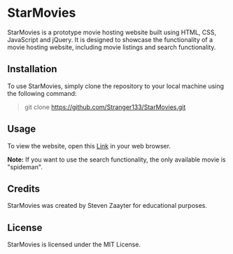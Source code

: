 # StarMovies

StarMovies is a prototype movie hosting website built using HTML, CSS, JavaScript and jQuery. It is designed to showcase the functionality of a movie hosting website, including movie listings and search functionality.

## Installation

To use StarMovies, simply clone the repository to your local machine using the following command:

>git clone https://github.com/Stranger133/StarMovies.git

## Usage

To view the website, open this [Link](stranger133.github.io/StarMovies/) in your web browser.

**Note:** If you want to use the search functionality, the only available movie is "spideman".

## Credits

StarMovies was created by Steven Zaayter for educational purposes.

## License

StarMovies is licensed under the MIT License.
